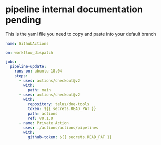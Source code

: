 # pipeline internal documentation pending 

This is the yaml file you need to copy and paste into your default branch

```yaml
name: GithubActions

on: workflow_dispatch

jobs:
  pipeline-update:
    runs-on: ubuntu-18.04
    steps:
      - uses: actions/checkout@v2
        with:
          path: main
      - uses: actions/checkout@v2                            
        with:
          repository: telus/doe-tools
          token: ${{ secrets.READ_PAT }}
          path: actions
          ref: v0.1.0
      - name: Private Action
        uses: ./actions/actions/pipelines
        with: 
          github-token: ${{ secrets.READ_PAT }}
```